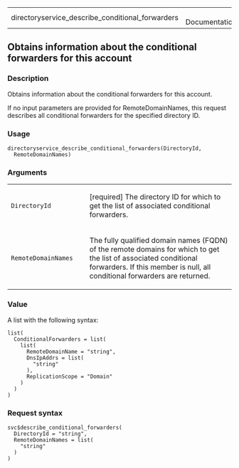 <table style="width: 100%;">
<tbody>
<tr class="odd">
<td>directoryservice_describe_conditional_forwarders</td>
<td style="text-align: right;">R Documentation</td>
</tr>
</tbody>
</table>

## Obtains information about the conditional forwarders for this account

### Description

Obtains information about the conditional forwarders for this account.

If no input parameters are provided for RemoteDomainNames, this request
describes all conditional forwarders for the specified directory ID.

### Usage

    directoryservice_describe_conditional_forwarders(DirectoryId,
      RemoteDomainNames)

### Arguments

<table>
<colgroup>
<col style="width: 35%" />
<col style="width: 65%" />
</colgroup>
<tbody>
<tr class="odd">
<td><code
id="directoryservice_describe_conditional_forwarders_:_DirectoryId">DirectoryId</code></td>
<td><p>[required] The directory ID for which to get the list of
associated conditional forwarders.</p></td>
</tr>
<tr class="even">
<td><code
id="directoryservice_describe_conditional_forwarders_:_RemoteDomainNames">RemoteDomainNames</code></td>
<td><p>The fully qualified domain names (FQDN) of the remote domains for
which to get the list of associated conditional forwarders. If this
member is null, all conditional forwarders are returned.</p></td>
</tr>
</tbody>
</table>

### Value

A list with the following syntax:

    list(
      ConditionalForwarders = list(
        list(
          RemoteDomainName = "string",
          DnsIpAddrs = list(
            "string"
          ),
          ReplicationScope = "Domain"
        )
      )
    )

### Request syntax

    svc$describe_conditional_forwarders(
      DirectoryId = "string",
      RemoteDomainNames = list(
        "string"
      )
    )

